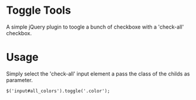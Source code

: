 # Toggle Tools

A simple jQuery plugin to toogle a bunch of checkboxe with a 'check-all' checkbox.

# Usage

Simply select the 'check-all' input element a pass the class of the childs as parameter.

``$('input#all_colors').toggle('.color');``